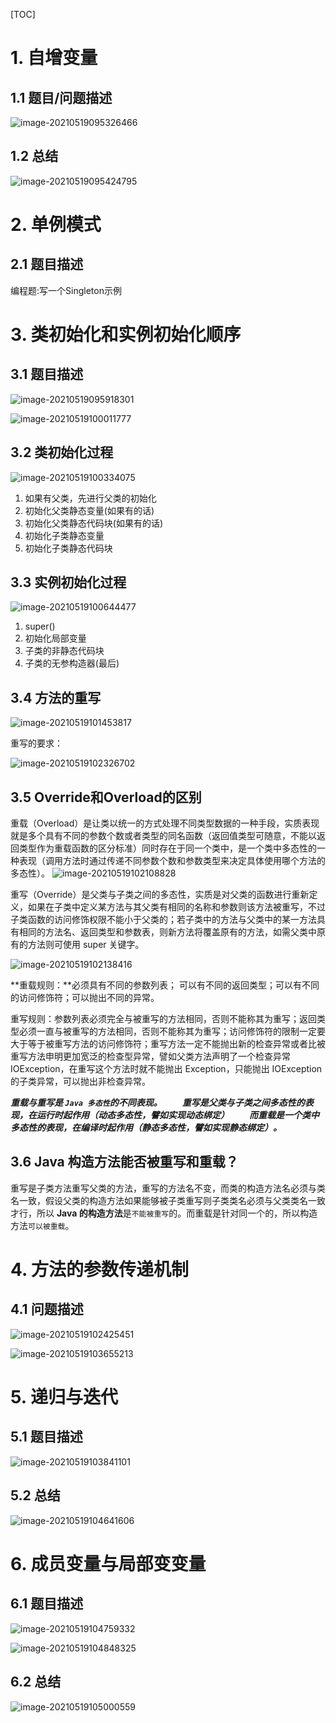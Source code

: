 [TOC]

# 1. 自增变量

## 1.1 题目/问题描述

![image-20210519095326466](images/image-20210519095326466.png)



## 1.2 总结

![image-20210519095424795](images/image-20210519095424795.png)





# 2. 单例模式

##  2.1 题目描述

编程题:写一个Singleton示例







# 3. 类初始化和实例初始化顺序

## 3.1 题目描述

![image-20210519095918301](images/image-20210519095918301.png)

![image-20210519100011777](images/image-20210519100011777.png)

## 3.2 类初始化过程

![image-20210519100334075](images/image-20210519100334075.png)

1. 如果有父类，先进行父类的初始化
2. 初始化父类静态变量(如果有的话)
3. 初始化父类静态代码块(如果有的话)
4. 初始化子类静态变量
5. 初始化子类静态代码块

## 3.3 实例初始化过程

![image-20210519100644477](images/image-20210519100644477.png)

1. super()
2. 初始化局部变量
3. 子类的非静态代码块
4. 子类的无参构造器(最后)

## 3.4 方法的重写

![image-20210519101453817](images/image-20210519101453817.png)

重写的要求：

![image-20210519102326702](images/image-20210519102326702.png)





## 3.5 Override和Overload的区别

重载（Overload）是让类以统一的方式处理不同类型数据的一种手段，实质表现就是多个具有不同的参数个数或者类型的同名函数（返回值类型可随意，不能以返回类型作为重载函数的区分标准）同时存在于同一个类中，是一个类中多态性的一种表现（调用方法时通过传递不同参数个数和参数类型来决定具体使用哪个方法的多态性）。
![image-20210519102108828](images/image-20210519102108828.png)

重写（Override）是父类与子类之间的多态性，实质是对父类的函数进行重新定义，如果在子类中定义某方法与其父类有相同的名称和参数则该方法被重写，不过子类函数的访问修饰权限不能小于父类的；若子类中的方法与父类中的某一方法具有相同的方法名、返回类型和参数表，则新方法将覆盖原有的方法，如需父类中原有的方法则可使用 super 关键字。

![image-20210519102138416](images/image-20210519102138416.png)

**重载规则：**必须具有不同的参数列表； 可以有不同的返回类型；可以有不同的访问修饰符；可以抛出不同的异常。

重写规则：参数列表必须完全与被重写的方法相同，否则不能称其为重写；返回类型必须一直与被重写的方法相同，否则不能称其为重写；访问修饰符的限制一定要大于等于被重写方法的访问修饰符；重写方法一定不能抛出新的检查异常或者比被重写方法申明更加宽泛的检查型异常，譬如父类方法声明了一个检查异常 IOException，在重写这个方法时就不能抛出 Exception，只能抛出 IOException 的子类异常，可以抛出非检查异常。

***重载与重写是 `Java 多态性`的不同表现。***
　　***重写是父类与子类之间多态性的表现，在运行时起作用（动态多态性，譬如实现动态绑定）***
　　***而重载是一个类中多态性的表现，在编译时起作用（静态多态性，譬如实现静态绑定）。***



## 3.6 Java 构造方法能否被重写和重载？

重写是子类方法重写父类的方法，重写的方法名不变，而类的构造方法名必须与类名一致，假设父类的构造方法如果能够被子类重写则子类类名必须与父类类名一致才行，所以 **Java 的构造方法**是`不能被重写`的。而重载是针对同一个的，所以构造方法`可以被重载`。



# 4. 方法的参数传递机制

## 4.1 问题描述

![image-20210519102425451](images/image-20210519102425451.png)

![image-20210519103655213](images/image-20210519103655213.png)





# 5. 递归与迭代

## 5.1 题目描述

![image-20210519103841101](images/image-20210519103841101.png)

## 5.2 总结

![image-20210519104641606](images/image-20210519104641606.png)





# 6. 成员变量与局部变变量

## 6.1 题目描述

![image-20210519104759332](images/image-20210519104759332.png)

![image-20210519104848325](images/image-20210519104848325.png)

## 6.2 总结

![image-20210519105000559](images/image-20210519105000559.png)







